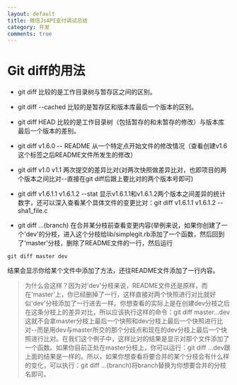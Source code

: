 ```yaml
---
layout: default
title: 微信JsAPI支付调试总结
category: 开发
comments: true
---
```


# Git diff的用法

* git diff 比较的是工作目录树与暂存区之间的区别。

* git diff --cached 比较的是暂存区和版本库最后一个版本的区别。

* git diff HEAD 比较的是工作目录树（包括暂存的和未暂存的修改）与版本库最后一个版本的差别。

* git diff v1.6.0 -- README 从一个特定点开始文件的修改情况（查看创建v1.6这个标签之后README文件所发生的修改）

* git diff v1.0 v1.1 两次提交的差异比对(对两次快照做差异比对，也即项目的两个版本之间比对--直接在git diff后跟上要比对的两个版本号即可)

* git diff v1.6.1.1 v1.6.1.2 --stat 显示v1.6.1.1和v1.6.1.2两个版本之间差异的统计数字，还可以深入查看某个具体文件的变更比对：git diff v1.6.1.1 v1.6.1.2 -- sha1_file.c

* git diff ...(branch) 在合并某分枝前查看变更内容(举例来说，如果你创建了一个'dev'的分枝，进入这个分枝给lib/simplegit.rb添加了一个函数，然后回到了'master'分枝，删除了README文件的一行，然后运行
```
git diff master dev
```
结果会显示你给某个文件中添加了方法，还往README文件添加了一行内容。
> 为什么会这样？因为对'dev'分枝来说，README文件还是原样，而在'master'上，你已经删掉了一行，这样直接对两个快照进行对比就好似'dev'分枝添加了一行进去一样。你想查看的实际上是在创建dev分枝之后在这条分枝上的差异对比，所以应该执行这样的命令：git diff master...dev 这就不会拿master分枝上最后一个快照和dev分枝上最后一个快照进行比对--而是用dev与master所交的那个分歧点和现在的dev分枝上最后一个快照进行比对。在我们这个例子中，这样比对的结果是显示对那个文件添加了一个函数。如果你目前正处在master分枝上，你可以运行：git diff ...dev跟上面的结果是一样的。所以，如果你想查看将要合并的某个分枝会有什么样的变化，可以执行：git diff ...(branch)将branch替换为你想要合并的分枝名即可。